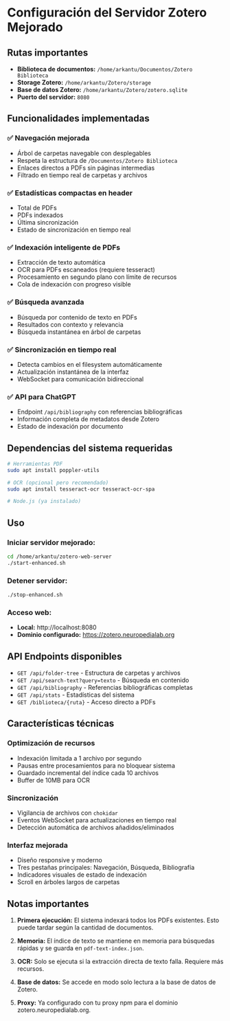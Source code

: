 # Configuración del Servidor Zotero Mejorado

## Rutas importantes
- **Biblioteca de documentos:** `/home/arkantu/Documentos/Zotero Biblioteca`
- **Storage Zotero:** `/home/arkantu/Zotero/storage`
- **Base de datos Zotero:** `/home/arkantu/Zotero/zotero.sqlite`
- **Puerto del servidor:** `8080`

## Funcionalidades implementadas

### ✅ Navegación mejorada
- Árbol de carpetas navegable con desplegables
- Respeta la estructura de `/Documentos/Zotero Biblioteca`
- Enlaces directos a PDFs sin páginas intermedias
- Filtrado en tiempo real de carpetas y archivos

### ✅ Estadísticas compactas en header
- Total de PDFs
- PDFs indexados
- Última sincronización
- Estado de sincronización en tiempo real

### ✅ Indexación inteligente de PDFs
- Extracción de texto automática
- OCR para PDFs escaneados (requiere tesseract)
- Procesamiento en segundo plano con límite de recursos
- Cola de indexación con progreso visible

### ✅ Búsqueda avanzada
- Búsqueda por contenido de texto en PDFs
- Resultados con contexto y relevancia
- Búsqueda instantánea en árbol de carpetas

### ✅ Sincronización en tiempo real
- Detecta cambios en el filesystem automáticamente
- Actualización instantánea de la interfaz
- WebSocket para comunicación bidireccional

### ✅ API para ChatGPT
- Endpoint `/api/bibliography` con referencias bibliográficas
- Información completa de metadatos desde Zotero
- Estado de indexación por documento

## Dependencias del sistema requeridas

```bash
# Herramientas PDF
sudo apt install poppler-utils

# OCR (opcional pero recomendado)
sudo apt install tesseract-ocr tesseract-ocr-spa

# Node.js (ya instalado)
```

## Uso

### Iniciar servidor mejorado:
```bash
cd /home/arkantu/zotero-web-server
./start-enhanced.sh
```

### Detener servidor:
```bash
./stop-enhanced.sh
```

### Acceso web:
- **Local:** http://localhost:8080
- **Dominio configurado:** https://zotero.neuropedialab.org

## API Endpoints disponibles

- `GET /api/folder-tree` - Estructura de carpetas y archivos
- `GET /api/search-text?query=texto` - Búsqueda en contenido
- `GET /api/bibliography` - Referencias bibliográficas completas
- `GET /api/stats` - Estadísticas del sistema
- `GET /biblioteca/{ruta}` - Acceso directo a PDFs

## Características técnicas

### Optimización de recursos
- Indexación limitada a 1 archivo por segundo
- Pausas entre procesamientos para no bloquear sistema
- Guardado incremental del índice cada 10 archivos
- Buffer de 10MB para OCR

### Sincronización
- Vigilancia de archivos con `chokidar`
- Eventos WebSocket para actualizaciones en tiempo real
- Detección automática de archivos añadidos/eliminados

### Interfaz mejorada
- Diseño responsive y moderno
- Tres pestañas principales: Navegación, Búsqueda, Bibliografía
- Indicadores visuales de estado de indexación
- Scroll en árboles largos de carpetas

## Notas importantes

1. **Primera ejecución:** El sistema indexará todos los PDFs existentes. Esto puede tardar según la cantidad de documentos.

2. **Memoria:** El índice de texto se mantiene en memoria para búsquedas rápidas y se guarda en `pdf-text-index.json`.

3. **OCR:** Solo se ejecuta si la extracción directa de texto falla. Requiere más recursos.

4. **Base de datos:** Se accede en modo solo lectura a la base de datos de Zotero.

5. **Proxy:** Ya configurado con tu proxy npm para el dominio zotero.neuropedialab.org.